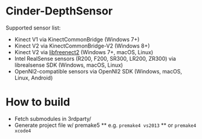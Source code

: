 # Cinder-DepthSensor

Supported sensor list:

* Kinect V1 via KinectCommonBridge (Windows 7+)
* Kinect V2 via KinectCommonBridge-V2 (Windows 8+)
* Kinect V2 via [libfreenect2](https://github.com/jing-vision/libfreenect2) (Windows 7+, macOS, Linux)
* Intel RealSense sensors (R200, F200, SR300, LR200, ZR300) via librealsense SDK (Windows, macOS, Linux)
* OpenNI2-compatible sensors via OpenNI2 SDK (Windows, macOS, Linux, Android)

# How to build
* Fetch submodules in 3rdparty/
* Generate project file w/ premake5
** e.g. `premake4 vs2013`
** or `premake4 xcode4`
